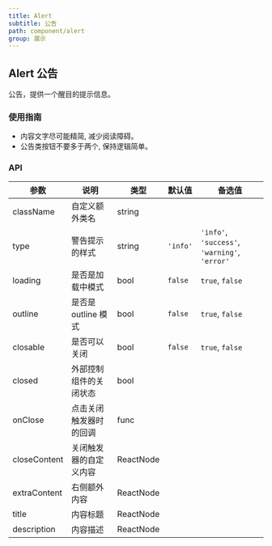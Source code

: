 ```yaml
---
title: Alert
subtitle: 公告
path: component/alert
group: 展示
---
```


## Alert 公告

公告，提供一个醒目的提示信息。

### 使用指南

- 内容文字尽可能精简, 减少阅读障碍。
- 公告类按钮不要多于两个, 保持逻辑简单。

### API

| 参数         | 说明                   | 类型      | 默认值   | 备选值                                        |
| ------------ | ---------------------- | --------- | -------- | --------------------------------------------- |
| className    | 自定义额外类名         | string    |          |                                               |
| type         | 警告提示的样式         | string    | `'info'` | `'info'`, `'success'`, `'warning'`, `'error'` |
| loading      | 是否是加载中模式       | bool      | `false`  | `true`, `false`                               |
| outline      | 是否是 outline 模式    | bool      | `false`  | `true`, `false`                               |
| closable     | 是否可以关闭           | bool      | `false`  | `true`, `false`                               |
| closed       | 外部控制组件的关闭状态 | bool      |          |                                               |
| onClose      | 点击关闭触发器时的回调 | func      |          |                                               |
| closeContent | 关闭触发器的自定义内容 | ReactNode |          |                                               |
| extraContent | 右侧额外内容           | ReactNode |          |                                               |
| title        | 内容标题               | ReactNode |          |                                               |
| description  | 内容描述               | ReactNode |          |                                               |
